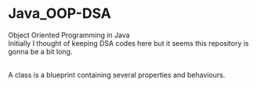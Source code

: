 # Java_OOP-DSA
Object Oriented Programming in Java 
<br>
Initially I thought of keeping DSA codes here but it seems this repository is gonna be a bit long.
<br>
<br>

A class is a blueprint containing several properties and behaviours.

